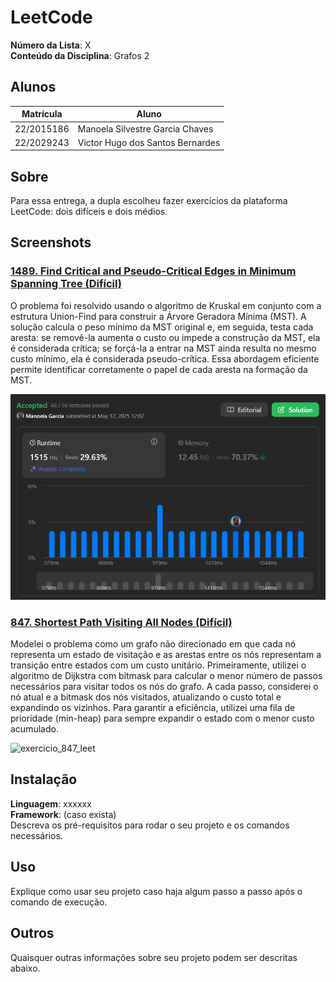 # LeetCode

**Número da Lista**: X<br>
**Conteúdo da Disciplina**: Grafos 2<br>

## Alunos
|Matrícula | Aluno |
| -- | -- |
| 22/2015186  |  Manoela Silvestre Garcia Chaves |
| 22/2029243  |  Victor Hugo dos Santos Bernardes |

## Sobre 
Para essa entrega, a dupla escolheu fazer exercícios da plataforma LeetCode: dois difíceis e dois médios. 

## Screenshots
### [1489. Find Critical and Pseudo-Critical Edges in Minimum Spanning Tree (Difícil)](https://leetcode.com/problems/find-critical-and-pseudo-critical-edges-in-minimum-spanning-tree/description/)

O problema foi resolvido usando o algoritmo de Kruskal em conjunto com a estrutura Union-Find para construir a Árvore Geradora Mínima (MST). A solução calcula o peso mínimo da MST original e, em seguida, testa cada aresta: se removê-la aumenta o custo ou impede a construção da MST, ela é considerada crítica; se forçá-la a entrar na MST ainda resulta no mesmo custo mínimo, ela é considerada pseudo-crítica. Essa abordagem eficiente permite identificar corretamente o papel de cada aresta na formação da MST.

![exercicio_1489_leet](./assets/1489.png)

### [847. Shortest Path Visiting All Nodes (Difícil)](https://leetcode.com/problems/shortest-path-visiting-all-nodes/description/)

Modelei o problema como um grafo não direcionado em que cada nó representa um estado de visitação e as arestas entre os nós representam a transição entre estados com um custo unitário. Primeiramente, utilizei o algoritmo de Dijkstra com bitmask para calcular o menor número de passos necessários para visitar todos os nós do grafo. A cada passo, considerei o nó atual e a bitmask dos nós visitados, atualizando o custo total e expandindo os vizinhos. Para garantir a eficiência, utilizei uma fila de prioridade (min-heap) para sempre expandir o estado com o menor custo acumulado.

![exercicio_847_leet](https://github.com/user-attachments/assets/6baf3416-a5d5-4f2f-851f-f78979a14839)

## Instalação 
**Linguagem**: xxxxxx<br>
**Framework**: (caso exista)<br>
Descreva os pré-requisitos para rodar o seu projeto e os comandos necessários.

## Uso 
Explique como usar seu projeto caso haja algum passo a passo após o comando de execução.

## Outros 
Quaisquer outras informações sobre seu projeto podem ser descritas abaixo.




